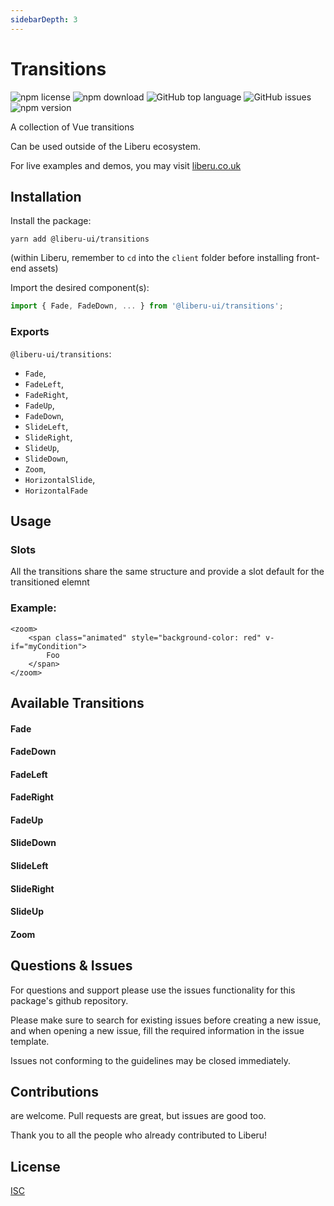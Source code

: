 ```yaml
---
sidebarDepth: 3
---
```


# Transitions

![npm license](https://img.shields.io/npm/l/@liberu-ui/transitions.svg) 
![npm download](https://img.shields.io/npm/dm/@liberu-ui/transitions.svg) 
![GitHub top language](https://img.shields.io/github/languages/top/liberu-ui/transitions.svg) 
![GitHub issues](https://img.shields.io/github/issues/liberu-ui/transitions.svg) 
![npm version](https://img.shields.io/npm/v/@liberu-ui/transitions.svg) 

A collection of Vue transitions

Can be used outside of the Liberu ecosystem.

For live examples and demos, you may visit [liberu.co.uk](https://www.liberu.co.uk)

## Installation

Install the package:
```
yarn add @liberu-ui/transitions
```

(within Liberu, remember to `cd` into the `client` folder before installing front-end assets)

Import the desired component(s):
```js
import { Fade, FadeDown, ... } from '@liberu-ui/transitions';
```

### Exports

`@liberu-ui/transitions`:
- `Fade`,
- `FadeLeft`,
- `FadeRight`,
- `FadeUp`,
- `FadeDown`,
- `SlideLeft`,
- `SlideRight`,
- `SlideUp`,
- `SlideDown`,
- `Zoom`,
- `HorizontalSlide`, 
- `HorizontalFade`

## Usage

### Slots

All the transitions share the same structure and provide a slot default for the transitioned elemnt

### Example:
```vue
<zoom>
    <span class="animated" style="background-color: red" v-if="myCondition">
        Foo
    </span>
</zoom>
```

## Available Transitions

#### Fade
#### FadeDown
#### FadeLeft
#### FadeRight
#### FadeUp
#### SlideDown
#### SlideLeft
#### SlideRight
#### SlideUp
#### Zoom

## Questions & Issues

For questions and support please use the issues functionality
for this package's github repository.

Please make sure to search for existing issues before creating a new issue,
and when opening a new issue, fill the required information in the issue template.

Issues not conforming to the guidelines may be closed immediately.

## Contributions

are welcome. Pull requests are great, but issues are good too.

Thank you to all the people who already contributed to Liberu!

## License

[ISC](https://opliberuurce.org/licenses/ISC)
